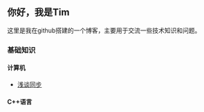 ## 你好，我是Tim
这里是我在github搭建的一个博客，主要用于交流一些技术知识和问题。

### 基础知识

#### 计算机
- [浅谈同步](../基础知识/计算机/浅谈同步.md)

#### C++语言
